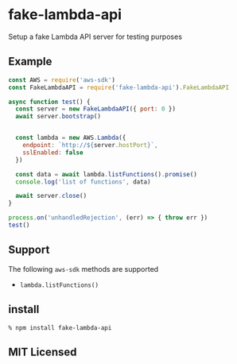 # fake-lambda-api

Setup a fake Lambda API server for testing purposes

## Example

```js
const AWS = require('aws-sdk')
const FakeLambdaAPI = require('fake-lambda-api').FakeLambdaAPI

async function test() {
  const server = new FakeLambdaAPI({ port: 0 })
  await server.bootstrap()


  const lambda = new AWS.Lambda({
    endpoint: `http://${server.hostPort}`,
    sslEnabled: false
  })

  const data = await lambda.listFunctions().promise()
  console.log('list of functions', data)

  await server.close()
}

process.on('unhandledRejection', (err) => { throw err })
test()
```

## Support

The following `aws-sdk` methods are supported

 - `lambda.listFunctions()`

## install

```
% npm install fake-lambda-api
```

## MIT Licensed

